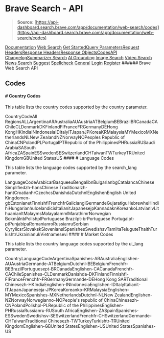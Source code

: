 # Brave Search - API

> **Source**: [https://api-dashboard.search.brave.com/app/documentation/web-search/codes](https://api-dashboard.search.brave.com/app/documentation/web-search/codes)


[](https://api-dashboard.search.brave.com/app/dashboard)  [](https://api-dashboard.search.brave.com/app/dashboard)  [Documentation](https://api-dashboard.search.brave.com/app/documentation) [Web Search](https://api-dashboard.search.brave.com/app/documentation/web-search) [Get Started](https://api-dashboard.search.brave.com/app/documentation/web-search/get-started)[Query Parameters](https://api-dashboard.search.brave.com/app/documentation/web-search/query)[Request Headers](https://api-dashboard.search.brave.com/app/documentation/web-search/request-headers)[Response Headers](https://api-dashboard.search.brave.com/app/documentation/web-search/response-headers)[Response Objects](https://api-dashboard.search.brave.com/app/documentation/web-search/responses)[Codes](https://api-dashboard.search.brave.com/app/documentation/web-search/codes)[API Changelog](https://api-dashboard.search.brave.com/app/documentation/web-search/api-changelog)[Summarizer Search](https://api-dashboard.search.brave.com/app/documentation/summarizer-search) [AI Grounding](https://api-dashboard.search.brave.com/app/documentation/ai-grounding) [Image Search](https://api-dashboard.search.brave.com/app/documentation/image-search) [Video Search](https://api-dashboard.search.brave.com/app/documentation/video-search) [News Search](https://api-dashboard.search.brave.com/app/documentation/news-search) [Suggest](https://api-dashboard.search.brave.com/app/documentation/suggest) [Spellcheck](https://api-dashboard.search.brave.com/app/documentation/spellcheck) [General](https://api-dashboard.search.brave.com/app/documentation/general)    [Login](https://api-dashboard.search.brave.com/login) [Register](https://api-dashboard.search.brave.com/register) ###### Brave Web Search API

 ## Codes

 #### # Country Codes

 This table lists the country codes supported by the country parameter.

 CountryCodeAll RegionsALLArgentinaARAustraliaAUAustriaATBelgiumBEBrazilBRCanadaCAChileCLDenmarkDKFinlandFIFranceFRGermanyDEHong KongHKIndiaINIndonesiaIDItalyITJapanJPKoreaKRMalaysiaMYMexicoMXNetherlandsNLNew ZealandNZNorwayNOPeoples Republic of ChinaCNPolandPLPortugalPTRepublic of the PhilippinesPHRussiaRUSaudi ArabiaSASouth AfricaZASpainESSwedenSESwitzerlandCHTaiwanTWTurkeyTRUnited KingdomGBUnited StatesUS #### # Language Codes

 This table lists the language codes supported by the search_lang parameter.

 LanguageCodeArabicarBasqueeuBengalibnBulgarianbgCatalancaChinese Simplifiedzh-hansChinese Traditionalzh-hantCroatianhrCzechcsDanishdaDutchnlEnglishenEnglish United Kingdomen-gbEstonianetFinnishfiFrenchfrGalicianglGermandeGujaratiguHebrewheHindihiHungarianhuIcelandicisItalianitJapanesejpKannadaknKoreankoLatvianlvLithuanianltMalaymsMalayalammlMarathimrNorwegian BokmålnbPolishplPortuguese Brazilpt-brPortuguese Portugalpt-ptPunjabipaRomanianroRussianruSerbian CyrylicsrSlovakskSlovenianslSpanishesSwedishsvTamiltaTeluguteThaithTurkishtrUkrainianukVietnamesevi #### # Market Codes

 This table lists the country language codes supported by the ui_lang parameter.

 CountryLanguageCodeArgentinaSpanishes-ARAustraliaEnglishen-AUAustriaGermande-ATBelgiumDutchnl-BEBelgiumFrenchfr-BEBrazilPortuguesept-BRCanadaEnglishen-CACanadaFrenchfr-CAChileSpanishes-CLDenmarkDanishda-DKFinlandFinnishfi-FIFranceFrenchfr-FRGermanyGermande-DEHong Kong SARTraditional Chinesezh-HKIndiaEnglishen-INIndonesiaEnglishen-IDItalyItalianit-ITJapanJapaneseja-JPKoreaKoreanko-KRMalaysiaEnglishen-MYMexicoSpanishes-MXNetherlandsDutchnl-NLNew ZealandEnglishen-NZNorwayNorwegianno-NOPeople's republic of ChinaChinesezh-CNPolandPolishpl-PLRepublic of the PhilippinesEnglishen-PHRussiaRussianru-RUSouth AfricaEnglishen-ZASpainSpanishes-ESSwedenSwedishsv-SESwitzerlandFrenchfr-CHSwitzerlandGermande-CHTaiwanTraditional Chinesezh-TWTurkeyTurkishtr-TRUnited KingdomEnglishen-GBUnited StatesEnglishen-USUnited StatesSpanishes-US 
